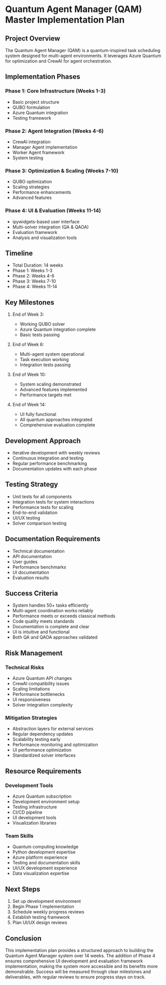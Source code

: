 # Quantum Agent Manager (QAM) Master Implementation Plan

## Project Overview
The Quantum Agent Manager (QAM) is a quantum-inspired task scheduling system designed for multi-agent environments. It leverages Azure Quantum for optimization and CrewAI for agent orchestration.

## Implementation Phases

### Phase 1: Core Infrastructure (Weeks 1-3)
- Basic project structure
- QUBO formulation
- Azure Quantum integration
- Testing framework

### Phase 2: Agent Integration (Weeks 4-6)
- CrewAI integration
- Manager Agent implementation
- Worker Agent framework
- System testing

### Phase 3: Optimization & Scaling (Weeks 7-10)
- QUBO optimization
- Scaling strategies
- Performance enhancements
- Advanced features

### Phase 4: UI & Evaluation (Weeks 11-14)
- ipywidgets-based user interface
- Multi-solver integration (QA & QAOA)
- Evaluation framework
- Analysis and visualization tools

## Timeline
- Total Duration: 14 weeks
- Phase 1: Weeks 1-3
- Phase 2: Weeks 4-6
- Phase 3: Weeks 7-10
- Phase 4: Weeks 11-14

## Key Milestones
1. End of Week 3:
   - Working QUBO solver
   - Azure Quantum integration complete
   - Basic tests passing

2. End of Week 6:
   - Multi-agent system operational
   - Task execution working
   - Integration tests passing

3. End of Week 10:
   - System scaling demonstrated
   - Advanced features implemented
   - Performance targets met

4. End of Week 14:
   - UI fully functional
   - All quantum approaches integrated
   - Comprehensive evaluation complete

## Development Approach
- Iterative development with weekly reviews
- Continuous integration and testing
- Regular performance benchmarking
- Documentation updates with each phase

## Testing Strategy
- Unit tests for all components
- Integration tests for system interactions
- Performance tests for scaling
- End-to-end validation
- UI/UX testing
- Solver comparison testing

## Documentation Requirements
- Technical documentation
- API documentation
- User guides
- Performance benchmarks
- UI documentation
- Evaluation results

## Success Criteria
- System handles 50+ tasks efficiently
- Multi-agent coordination works reliably
- Performance meets or exceeds classical methods
- Code quality meets standards
- Documentation is complete and clear
- UI is intuitive and functional
- Both QA and QAOA approaches validated

## Risk Management
### Technical Risks
- Azure Quantum API changes
- CrewAI compatibility issues
- Scaling limitations
- Performance bottlenecks
- UI responsiveness
- Solver integration complexity

### Mitigation Strategies
- Abstraction layers for external services
- Regular dependency updates
- Scalability testing early
- Performance monitoring and optimization
- UI performance optimization
- Standardized solver interfaces

## Resource Requirements
### Development Tools
- Azure Quantum subscription
- Development environment setup
- Testing infrastructure
- CI/CD pipeline
- UI development tools
- Visualization libraries

### Team Skills
- Quantum computing knowledge
- Python development expertise
- Azure platform experience
- Testing and documentation skills
- UI/UX development experience
- Data visualization expertise

## Next Steps
1. Set up development environment
2. Begin Phase 1 implementation
3. Schedule weekly progress reviews
4. Establish testing framework
5. Plan UI/UX design reviews

## Conclusion
This implementation plan provides a structured approach to building the Quantum Agent Manager system over 14 weeks. The addition of Phase 4 ensures comprehensive UI development and evaluation framework implementation, making the system more accessible and its benefits more demonstrable. Success will be measured through clear milestones and deliverables, with regular reviews to ensure progress stays on track.